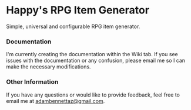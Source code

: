 # Happy's RPG Item Generator
Simple, universal and configurable RPG item generator. 

### Documentation
I'm currently creating the documentation within the Wiki tab. If you see issues with the documentation or any confusion, please email me so I can make the necessary modifications.

### Other Information
If you have any questions or would like to provide feedback, feel free to email me at adambennettaz@gmail.com.
